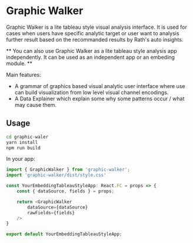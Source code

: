 # Graphic Walker
Graphic Walker is a lite tableau style visual analysis interface. It is used for cases when users have specific analytic target or user want to analysis further result based on the recommanded results by Rath's auto insights.

** You can also use Graphic Walker as a lite tableau style analysis app independently. It can be used as an independent app or an embeding module. **

Main features:

+ A grammar of graphics based visual analytic user interface where use can build visualization from low level visual channel encodings. 
+ A Data Explainer which explain some why some patterns occur / what may cause them.

## Usage
```bash
cd graphic-waler
yarn install
npm run build
```

In your app:
```typescript
import { GraphicWalker } from 'graphic-walker';
import 'graphic-walker/dist/style.css'

const YourEmbeddingTableauStyleApp: React.FC = props => {
    const { dataSource, fields } = props;

    return <GraphicWalker
        dataSource={dataSource}
        rawFields={fields}
    />
}

export default YourEmbeddingTableauStyleApp;
```